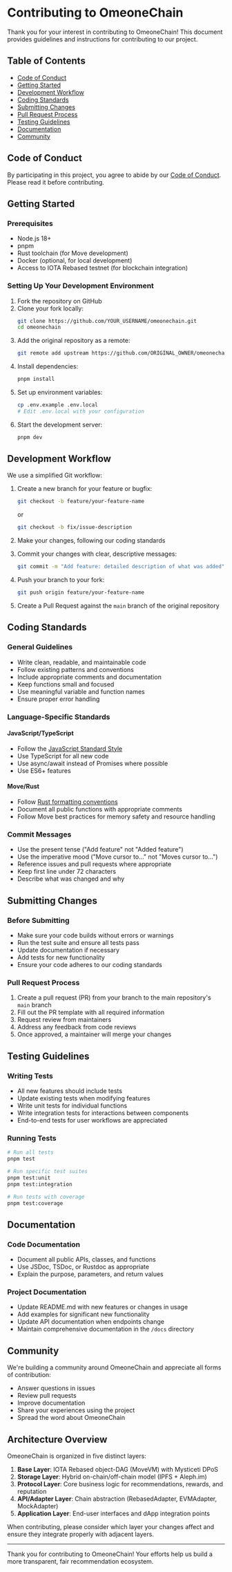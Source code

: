 # Contributing to OmeoneChain

Thank you for your interest in contributing to OmeoneChain! This document provides guidelines and instructions for contributing to our project.

## Table of Contents

- [Code of Conduct](#code-of-conduct)
- [Getting Started](#getting-started)
- [Development Workflow](#development-workflow)
- [Coding Standards](#coding-standards)
- [Submitting Changes](#submitting-changes)
- [Pull Request Process](#pull-request-process)
- [Testing Guidelines](#testing-guidelines)
- [Documentation](#documentation)
- [Community](#community)

## Code of Conduct

By participating in this project, you agree to abide by our [Code of Conduct](CODE_OF_CONDUCT.md). Please read it before contributing.

## Getting Started

### Prerequisites

- Node.js 18+
- pnpm
- Rust toolchain (for Move development)
- Docker (optional, for local development)
- Access to IOTA Rebased testnet (for blockchain integration)

### Setting Up Your Development Environment

1. Fork the repository on GitHub
2. Clone your fork locally:
   ```bash
   git clone https://github.com/YOUR_USERNAME/omeonechain.git
   cd omeonechain
   ```
3. Add the original repository as a remote:
   ```bash
   git remote add upstream https://github.com/ORIGINAL_OWNER/omeonechain.git
   ```
4. Install dependencies:
   ```bash
   pnpm install
   ```
5. Set up environment variables:
   ```bash
   cp .env.example .env.local
   # Edit .env.local with your configuration
   ```
6. Start the development server:
   ```bash
   pnpm dev
   ```

## Development Workflow

We use a simplified Git workflow:

1. Create a new branch for your feature or bugfix:
   ```bash
   git checkout -b feature/your-feature-name
   ```
   or
   ```bash
   git checkout -b fix/issue-description
   ```

2. Make your changes, following our coding standards

3. Commit your changes with clear, descriptive messages:
   ```bash
   git commit -m "Add feature: detailed description of what was added"
   ```

4. Push your branch to your fork:
   ```bash
   git push origin feature/your-feature-name
   ```

5. Create a Pull Request against the `main` branch of the original repository

## Coding Standards

### General Guidelines

- Write clean, readable, and maintainable code
- Follow existing patterns and conventions
- Include appropriate comments and documentation
- Keep functions small and focused
- Use meaningful variable and function names
- Ensure proper error handling

### Language-Specific Standards

#### JavaScript/TypeScript
- Follow the [JavaScript Standard Style](https://standardjs.com/)
- Use TypeScript for all new code
- Use async/await instead of Promises where possible
- Use ES6+ features

#### Move/Rust
- Follow [Rust formatting conventions](https://doc.rust-lang.org/beta/style-guide/)
- Document all public functions with appropriate comments
- Follow Move best practices for memory safety and resource handling

### Commit Messages

- Use the present tense ("Add feature" not "Added feature")
- Use the imperative mood ("Move cursor to..." not "Moves cursor to...")
- Reference issues and pull requests where appropriate
- Keep first line under 72 characters
- Describe what was changed and why

## Submitting Changes

### Before Submitting

- Make sure your code builds without errors or warnings
- Run the test suite and ensure all tests pass
- Update documentation if necessary
- Add tests for new functionality
- Ensure your code adheres to our coding standards

### Pull Request Process

1. Create a pull request (PR) from your branch to the main repository's `main` branch
2. Fill out the PR template with all required information
3. Request review from maintainers
4. Address any feedback from code reviews
5. Once approved, a maintainer will merge your changes

## Testing Guidelines

### Writing Tests

- All new features should include tests
- Update existing tests when modifying features
- Write unit tests for individual functions
- Write integration tests for interactions between components
- End-to-end tests for user workflows are appreciated

### Running Tests

```bash
# Run all tests
pnpm test

# Run specific test suites
pnpm test:unit
pnpm test:integration

# Run tests with coverage
pnpm test:coverage
```

## Documentation

### Code Documentation

- Document all public APIs, classes, and functions
- Use JSDoc, TSDoc, or Rustdoc as appropriate
- Explain the purpose, parameters, and return values

### Project Documentation

- Update README.md with new features or changes in usage
- Add examples for significant new functionality
- Update API documentation when endpoints change
- Maintain comprehensive documentation in the `/docs` directory

## Community

We're building a community around OmeoneChain and appreciate all forms of contribution:

- Answer questions in issues
- Review pull requests
- Improve documentation
- Share your experiences using the project
- Spread the word about OmeoneChain

## Architecture Overview

OmeoneChain is organized in five distinct layers:

1. **Base Layer**: IOTA Rebased object-DAG (MoveVM) with Mysticeti DPoS
2. **Storage Layer**: Hybrid on-chain/off-chain model (IPFS + Aleph.im)
3. **Protocol Layer**: Core business logic for recommendations, rewards, and reputation
4. **API/Adapter Layer**: Chain abstraction (RebasedAdapter, EVMAdapter, MockAdapter)
5. **Application Layer**: End-user interfaces and dApp integration points

When contributing, please consider which layer your changes affect and ensure they integrate properly with adjacent layers.

---

Thank you for contributing to OmeoneChain! Your efforts help us build a more transparent, fair recommendation ecosystem.

